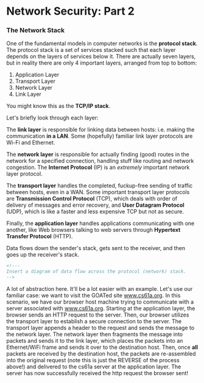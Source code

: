 # Network Security: Part 2
### The Network Stack

One of the fundamental models in computer networks is the **protocol stack**. The protocol stack is a set of services stacked such that each layer depends on the layers of services below it. There are actually seven layers, but in reality there are only 4 important layers, arranged from top to bottom:

1. Application Layer
2. Transport Layer
3. Network Layer
4. Link Layer

You might know this as the **TCP/IP stack**. 

Let's briefly look through each layer:

The **link layer** is responsible for linking data between hosts: i.e. making the communication **in a LAN**.  Some (hopefully) familiar link layer protocols are Wi-Fi and Ethernet. 

The **network layer** is responsible for actually finding (good) routes in the network for a specified connection, handling stuff like routing and network congestion. The **Internet Protocol** (IP) is an *extremely* important network layer protocol. 

The **transport layer** handles the completed, fuckup-free sending of traffic between hosts, even in a WAN. Some important transport layer protocols are **Transmission Control Protocol** (TCP), which deals with order of delivery of messages and error recovery, and **User Datagram Protocol** (UDP), which is like a faster and less expensive TCP but not as secure. 

Finally, the **application layer** handles applications communicating with one another, like Web browsers talking to web servers through **Hypertext Transfer Protocol** (HTTP).

Data flows down the sender's stack, gets sent to the receiver, and then goes up the receiver's stack.

```html
<!---
Insert a diagram of data flow across the protocol (network) stack.
-->
```

A lot of abstraction here. It'll be a lot easier with an example. Let's use our familiar case: we want to visit the GOATed site www.cs61a.org. In this scenario, we have our browser host machine trying to communicate with a server associated with www.cs61a.org. Starting at the application layer, the browser sends an HTTP request to the server. Then, our browser utilizes the transport layer to establish a secure connection to the server. The transport layer appends a header to the request and sends the message to the network layer. The network layer then fragments the message into packets and sends it to the link layer, which places the packets into an Ethernet/WiFi frame and sends it over to the destination host. Then, once **all** packets are received by the destination host, the packets are re-assembled into the original request (note this is just the REVERSE of the process above!) and delivered to the cs61a server at the application layer. The server has now successfully received the http request the browser sent!